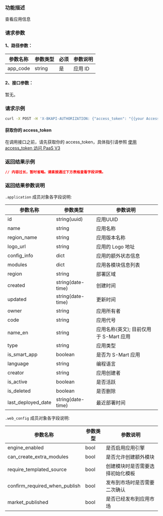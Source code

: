 ### 功能描述
查看应用信息

### 请求参数

#### 1、路径参数：

| 参数名称 | 参数类型 | 必须 | 参数说明 |
|----------|----------|-----|--------|
| app_code | string   | 是   | 应用 ID  |

#### 2、接口参数：
暂无。

### 请求示例

```bash
curl -X POST -H 'X-BKAPI-AUTHORIZATION: {"access_token": "{{your AccessToken}}"}' http://bkapi.example.com/api/bkpaas3/prod/bkapps/applications/{{AppCode}}/
```

#### 获取你的 access_token

在调用接口之前，请先获取你的 access_token，具体指引请参照 [使用 access_token 访问 PaaS V3](https://bk.tencent.com/docs/markdown/PaaS3.0/topics/paas/access_token)

### 返回结果示例

```json
// 内容过长，暂时省略。请直接通过下方表格查看字段详情。
```

### 返回结果参数说明

`.application` 成员对象各字段说明:

| 参数名称           | 参数类型          | 参数说明                               |
|--------------------|-------------------|----------------------------------------|
| id                 | string(uuid)      | 应用UUID                                   |
| name               | string            | 应用名称                                       |
| region_name        | string            | 应用版本名称                           |
| logo_url           | string            | 应用的 Logo 地址                       |
| config_info        | dict                  | 应用的额外状态信息                     |
| modules            | dict                  | 应用各模块信息列表                     |
| region             | string            | 部署区域                               |
| created            | string(date-time) | 创建时间                                      |
| updated            | string(date-time) | 更新时间                                      |
| owner              | string            | 应用所有者                                       |
| code               | string            | 应用代号                               |
| name_en            | string            | 应用名称(英文); 目前仅用于 S-Mart 应用 |
| type               | string            | 应用类型                               |
| is_smart_app       | boolean           | 是否为 S-Mart 应用                     |
| language           | string            | 编程语言                               |
| creator            | string            | 应用创建者                                     |
| is_active          | boolean           | 是否活跃                               |
| is_deleted         | boolean           | 是否删除                               |
| last_deployed_date | string(date-time) | 最近部署时间                           |

`.web_config` 成员对象各字段说明:

| 参数名称                      | 参数类型 | 参数说明                         |
|-------------------------------|----------|------------------------------|
| engine_enabled                | bool     | 是否启用应用引擎                 |
| can_create_extra_modules      | bool     | 是否允许创建额外模块             |
| require_templated_source      | bool     | 创建模块时是否需要选择初始化模板 |
| confirm_required_when_publish | bool     | 发布到市场时是否需要二次确认     |
| market_published              | bool     | 是否已经发布到应用市场           |